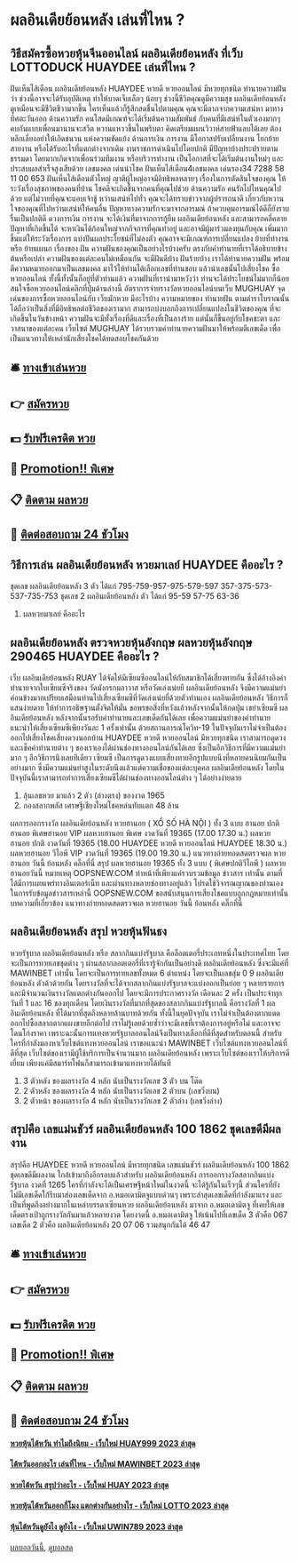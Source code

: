 # ผลอินเดียย้อนหลัง เล่นที่ไหน ?
## วิธีสมัครซื้อหวยหุ้นจีนออนไลน์ ผลอินเดียย้อนหลัง ที่เว็บ LOTTODUCK HUAYDEE เล่นที่ไหน ?
ฝันเห็นไส้เดือน ผลอินเดียย้อนหลัง HUAYDEE หวยดี หวยออนไลน์ มีหวยทุกชนิด ทำนายความฝันว่า ช่วงนี้อาจจะได้รับอุบัติเหตุ ทำให้บาดเจ็บเล็กๆ น้อยๆ ช่วงนี้ชีวิตคุณดูมีความสุข ผลอินเดียย้อนหลัง ดูเหมือนจะมีชีวิตชีวามากขึ้น ใครเห็นแล้วก็รู้สึกสดชื่นไปตามคุณ คุณจะมีลาภจากความเสน่หา มาทางทิศตะวันออก
ด้านความรัก คนโสดมีเกณฑ์จะได้เริ่มต้นความสัมพันธ์ กับคนที่มีเสน่ห์ในตัวเองมากๆ คบกันแบบเพื่อนมานานจะสวีต หวานแหววขึ้นในพริบตา คิดเตรียมแผนวิวาห์สายฟ้าแลบได้เลย ต้องหลีกเลี่ยงอย่าให้เกิดชนวน แห่งความขัดแย้ง
ด้านการเงิน การงาน มีโอกาสปรับเปลี่ยนงาน โยกย้ายสายงาน หรือได้รับอะไรที่แตกต่างจากเดิม งานราชการดำเนินไปโดยปกติ มีปัญหาบ้างประปรายตามธรรมดา โดยมากเกิดจากเพื่อนร่วมทีมงาน หรือบริวารทำงาน เป็นโอกาสที่จะได้เริ่มต้นงานใหม่ๆ และประสบผลสำเร็จสูงเสียด้วย
เลขมงคล เด่นนำโชค ฝันเห็นไส้เดือน4เลขมงคล เด่นรอง34 7288 58 11 00 653
ฝันเห็นไส้เดือนตัวใหญ่ ญาติผู้ใหญ่อาจมีอิทธิพลหลายๆ เรื่องในการตัดสินใจของคุณ ให้ระวังเรื่องสุขภาพของคนที่บ้าน โชคดีจะเกิดขึ้นจากคนที่คุณไปช่วย
ด้านความรัก คนรักไปไหนคุณไปด้วย แต่ไม่วายที่คุณจะแอบเจ้าชู้ หว่านเสน่ห์ไปทั่ว คุณจะได้ทราบข่าวจากผู้ปรารถนาดี เกี่ยวกับหวานใจของคุณที่ไปหว่านเสน่ห์ให้คนอื่น ปัญหาทางความรักจะมาจากอารมณ์ ถ้าควบคุมอารมณ์ได้ดีก็ยังราบรื่นเป็นปกติดี
ดวงการเงิน การงาน จะได้เงินที่มาจากการกู้ยืม ผลอินเดียย้อนหลัง และสามารถคลี่คลายปัญหาที่เกิดขึ้นได้ จะหาเงินได้ก้อนใหญ่จากกิจการที่คุณทำอยู่ และอาจมีผู้มาร่วมลงทุนกับคุณ เพิ่มมากขึ้นแต่ให้ระวังเรื่องการ แบ่งปันผลประโยชน์ที่ไม่ลงตัว คุณอาจจะมีเกณฑ์การเปลี่ยนแปลง ย้ายที่ทำงาน หรือ ย้ายแผนก
เรื่องของ ฝัน ความฝันของคุณเป็นอย่างไรบ้างครับ ตรงกับคำทำนายที่เราได้อธิบายข้างต้นหรือเปล่า ความฝันของแต่ละคนไม่เหมือนกัน จะมีฝันดีบ้าง ฝันร้ายบ้าง เราได้ทำนายความฝัน พร้อมตีความหมายออกมาเป็นเลขมงคล มาไว้ให้ท่านได้เลือกเลขที่ท่านชอบ แล้วนำเลขนั้นไปเสี่ยงโชค ซื้อหวยออนไลน์ ทั้งนี้ทั้งนั้นก็อยู่ที่ตัวท่านแล้ว ความฝันที่เรานำมาหวังว่า ท่านจะได้ประโยชน์ไม่มากก็น้อย
สนใจซื้อหวยออนไลน์คลิกที่ปุ่มด้านล่างนี้
อัตราการจ่ายรางวัลหวยออนไลน์บนเว็บ MUGHUAY
จุดเด่นของการซื้อหวยออนไลน์กับ เว็บมักหวย มีอะไรบ้าง
ความหมายของ ทำนายฝัน ตามตำราโบราณนั้น ได้ถือว่าเป็นสิ่งที่มีอิทธิพลต่อชีวิตของเรามาก สามารถบ่งบอกถึงการเปลี่ยนแปลงในชีวิตของคุณ ที่จะเกิดขึ้นในวันข้างหน้า ความฝันจะมีทั้งเรื่องที่ดีและเรื่องที่เป็นลางร้าย แต่นั้นก็ขึ้นอยู่กับโชคชะตา และวาสนาของแต่ละคน เว็บไซต์ MUGHUAY ได้รวบรวมคำทำนายความฝันมาให้พร้อมตีเลขเด็ด เพื่อเป็นแนวทางให้เหล่านักเสี่ยงโชคได้ทดสอบโชคกันด้วย

## 🛎 [ทางเข้าเล่นหวย](https://bit.ly/3BG5bNw)
## 👉 [สมัครหวย](https://bit.ly/3BG5bNw)
## 💵 [รับฟรีเครดิต หวย](https://bit.ly/3C3mvgS)
## 👑 [Promotion!! พิเศษ](https://bit.ly/3C3mvgS)
## 📋 [ติดตาม ผลหวย](https://bit.ly/3C3mvgS)
## 📱 [ติดต่อสอบถาม 24 ชัวโมง](https://bit.ly/3C3mvgS)

## วิธีการเล่น ผลอินเดียย้อนหลัง หวยมาเลย์ HUAYDEE คืออะไร ?
ชุดเลข ผลอินเดียย้อนหลัง 3 ตัว ได้แก่
795-759-957-975-579-597
357-375-573-537-735-753
ชุดเลข 2 ผลอินเดียย้อนหลัง ตัว ได้แก่
95-59
57-75
63-36
1. ผลหวยมาเลย์ คืออะไร

## ผลอินเดียย้อนหลัง ตรวจหวยหุ้นอังกฤษ ผลหวยหุ้นอังกฤษ 290465 HUAYDEE คืออะไร ?
เว็บ ผลอินเดียย้อนหลัง RUAY ได้จัดให้มีเซียมซีออนไลน์ให้กับสมาชิกได้เสี่ยงทายกัน ซึ่งได้อ้างอิงคำทำนายจากใบเซียมซีจริงของ วัดมังกรกมลาวาส หรือวัดเล่งเน่ยยี ผลอินเดียย้อนหลัง จึงมีความแม่นยำค่อนข้างมากเปรียบเสมือนท่านไปเสี่ยงเซียมซีที่วัดเล่งเน่ยยี่ด้วยตัวท่านเอง ผลอินเดียย้อนหลัง วิธีการก็แสนง่ายดาย ให้ทำการอธิษฐานตั้งจิตให้มั่น ขอพรขอสิ่งที่หวังแล้วหลังจากนั้นให้กดปุ่ม เขย่าเซียมซี ผลอินเดียย้อนหลัง หลังจากนั้นรอรับคำทำนายและเลขเด็ดกันได้เลย
เพื่อความแม่นยำของคำทำนายแนะนำให้เสี่ยงเซียมซีเพียงวันละ 1 ครั้งเท่านั้น
ด้วยสถานการณ์โควิท-19 ในปัจจุบันเราไม่จำเป็นต้องออกไปเสี่ยงโชคเสี่ยงดวงนอกบ้าน HUAYDEE หวยดี หวยออนไลน์ มีหวยทุกชนิด เราสามารถดูดวงและเช็คคำทำนายต่าง ๆ ของเราเองได้ผ่านช่องทางออนไลน์กันได้เลย ซึ่งเป็นอีกวิธีการที่มีความแม่นยำมาก ๆ อีกวิธีการนึงเลยทีเดียว
เซียมซี เป็นการดูดวงแบบเสี่ยงทายอีกรูปแบบนึงที่หลายคนนิยมกันเป็นอย่างมาก ซึ่งมีความแม่นยำสูงในระดับนึงแล้วแต่ความเชื่อของแต่ละบุคคล ผลอินเดียย้อนหลัง โดยในปัจจุบันนี้เราสามารถทำการเสี่ยงเซียมซีได้ผ่านช่องทางออนไลน์ต่าง ๆ ได้อย่างง่ายดาย
1. ลุ้นเลขหวย มาแล้ว 2 ตัว (ล่างตรง) ของงวด 1965
2. กองสลากพลัส เศรษฐีเชียงใหม่โชคหล่นทับแตก 48 ล้าน

ผลการออกรางวัล ผลอินเดียย้อนหลัง หวยฮานอย ( XỔ SỐ HÀ NỘI ) ทั้ง 3 แบบ ฮานอย ปกติฮานอย พิเศษฮานอย VIP
ผลหวยฮานอย พิเศษ งวดวันที่ 19365 (17.00 17.30 น.)
ผลหวยฮานอย ปกติ งวดวันที่ 19365 (18.00 HUAYDEE หวยดี หวยออนไลน์ HUAYDEE 18.30 น.)
ผลหวยฮานอย วีไอพี VIP งวดวันที่ 19365 (19.00 19.30 น.)
 แนวทางถ่ายทอดสดตรวจผล หวยฮานอย วันนี้ ย้อนหลัง คลิ๊กที่นี่ 
สรุป ผลหวยฮานอย 19365 ทั้ง 3 แบบ ( พิเศษปกติวีไอพี ) ผลหวยฮานอยวันนี้
หมายเหตุ OOPSNEW.COM ทำหน้าที่เพียงแค่รวบรวมข้อมูล ข่าวสาร เท่านั้น ตามที่ได้มีการเผยแพร่ทางอินเตอร์เน็ท และผ่านทางหลายช่องทางอยู่แล้ว โปรดใช้วิจารณญาณของท่านเอง ในการรับข้อมูลข่าวสารเหล่านี้ OOPSNEW.COM ขอสนับสนุนการเสี่ยงโชคแบบถูกกฎหมายเท่านั้น
บทความที่เกี่ยวข้อง
แนวทางถ่ายทอดสดตรวจผล หวยฮานอย วันนี้ ย้อนหลัง คลิ๊กที่นี่

## ผลอินเดียย้อนหลัง สรุป หวยหุ้นฟันธง
หวยรัฐบาล ผลอินเดียย้อนหลัง หรือ สลากกินแบ่งรัฐบาล คือล็อตเตอรี่ประเภทหนึ่งในประเทศไทย โดยจะเป็นการทายเลขชุดต่าง ๆ ผ่านสลากลอตเตอรี่ที่เรารู้จักกันเป็นอย่างดี ผลอินเดียย้อนหลัง ซึ่งจะมีแค่ที่ MAWINBET เท่านั้น โดยจะเป็นการทายเลขทั้งหมด 6 ตำแหน่ง โดยจะเป็นเลขสุ่ม 0 9 ผลอินเดียย้อนหลัง ตัวด้วด้วยกัน โดยรางวัลที่จะได้จากสลากกินแบ่งรัฐบาลจะแบ่งออกเป็นย่อย ๆ หลายรายการ และมีจำนวนเงินรางวัลแตกต่างกันออกไป โดยจะมีการประกาศรางวัล เดือนละ 2 ครั้ง เป็นประจำทุกวันที่ 1 และ 16 ของทุกเดือน โดยเงินรางวัลที่มากที่สุดของสลากกินแบ่งรัฐบาลนี้ คือรางวัลที่ 1 ผลอินเดียย้อนหลัง ที่ได้มากที่สุดถึงหลายล้านบาทด้วยกัน ทั้งนี้ในยุคปัจจุบัน เราไม่จำเป็นต้องตากแดดออกไปซื้อสลากตากแผงขายอีกต่อไป เราไม่รู้เลยด้วยซ้ำว่าจะมีเลขที่เราต้องการอยู่หรือไม่ และอาจจะโดนโก่งราคา เพราะฉะนั้นการแทงหวยรัฐบาลออนไลน์จึงเป็นทางเลือกที่ดีที่สุดสำหรับตอนนี้ สำหรับใครที่กำลังมองหาเว็บไซต์แทงหวยออนไลน์ เราขอแนะนำ MAWINBET เว็บไซต์แทงหวยออนไลน์ที่ดีที่สุด เว็บไซต์ของเรามีผู้ใช้บริการเป็นจำนวนมาก ผลอินเดียย้อนหลัง เพราะเว็บไซต์ของเราให้บริการดีเยี่ยม เพียงแค่มีสมาร์ทโฟนก็สามารถเข้ามาแทงหวยได้ทันที
1. 3 ตัวหลัง ของผลรางวัล 4 หลัก นับเป็นรางวัลเลข 3 ตัว บน โต๊ด
2. 2 ตัวหลัง ของผลรางวัล 4 หลัก นับเป็นรางวัลเลข 2 ตัวบน (เลขวิ่งบน)
3. 2 ตัวหน้า ของผลรางวัล 4 หลัก นับเป็นรางวัลเลข 2 ตัวล่าง (เลขวิ่งล่าง)

## สรุปคือ เลขแม่นชัวร์ ผลอินเดียย้อนหลัง 100 1862 ชุดเลขดีมีผลงาน
สรุปคือ HUAYDEE หวยดี หวยออนไลน์ มีหวยทุกชนิด เลขแม่นชัวร์ ผลอินเดียย้อนหลัง 100 1862 ชุดเลขดีมีผลงาน ใกล้เข้ามาถึงอีกรอบแล้วสำหรับ ผลอินเดียย้อนหลัง การออกรางวัลสลากกินแบ่งรัฐบาล งวดที่ 1265 ใครที่กำลังจะได้เป็นเศรษฐีหน้าใหม่ในงวดนี้ จะได้รู้กันในเร็วๆนี้ ส่วนใครที่ยังไม่มีเลขเด็ดใก้รีบมาส่องเลขเด็ดจาก อ.หมอเดามิตจูแบบด่วนๆ
เพราะล่าสุดเลขเด็ดที่กำลังมาแรง และเป็นที่พูดถึงอย่างมากในเหล่าบรรดาเซียนหวย ผลอินเดียย้อนหลัง มาจาก อ.หมอเดามิตจู ที่เคยให้เลขเด็ดตรงเป้าถูกรางวัลกันมาแล้วหลายงวด
โดยงวดนี้ อ.หมอเดามิตจู ให้เน้นไปที่เลขเด็ด 3 ตัวคือ 067 เลขเด็ด 2 ตัวคือ ผลอินเดียย้อนหลัง 20 07 06 รวมสนุกกันได้ 46 47

## 🛎 [ทางเข้าเล่นหวย](https://bit.ly/3BG5bNw)
## 👉 [สมัครหวย](https://bit.ly/3BG5bNw)
## 💵 [รับฟรีเครดิต หวย](https://bit.ly/3C3mvgS)
## 👑 [Promotion!! พิเศษ](https://bit.ly/3C3mvgS)
## 📋 [ติดตาม ผลหวย](https://bit.ly/3C3mvgS)
## 📱 [ติดต่อสอบถาม 24 ชัวโมง](https://bit.ly/3C3mvgS)

#### [หวยหุ้นไต้หวัน ทำไมถึงนิยม - เว็บใหม่ HUAY999 2023 ล่าสุด](https://atom.io/themes/หวยหุ้นไต้หวัน%20ทำไมถึงนิยม%20-%20เว็บใหม่%20huay999%202023%20ล่าสุด)
#### [ไต้หวันออกอะไร เล่นที่ไหน - เว็บใหม่ MAWINBET 2023 ล่าสุด](https://atom.io/themes/ไต้หวันออกอะไร%20เล่นที่ไหน%20-%20เว็บใหม่%20mawinbet%202023%20ล่าสุด)
#### [หวยไต้หวัน สรุปว่าอะไร - เว็บใหม่ HUAY 2023 ล่าสุด](https://atom.io/themes/หวยไต้หวัน%20สรุปว่าอะไร%20-%20เว็บใหม่%20huay%202023%20ล่าสุด)
#### [หวยหุ้นไต้หวันออกกี่โมง แตกต่างกันอย่างไร - เว็บใหม่ LOTTO 2023 ล่าสุด](https://atom.io/themes/หวยหุ้นไต้หวันออกกี่โมง%20แตกต่างกันอย่างไร%20-%20เว็บใหม่%20lotto%202023%20ล่าสุด)
#### [หุ้นไต้หวันดูยังไง ดูยังไง - เว็บใหม่ UWIN789 2023 ล่าสุด](https://atom.io/themes/หุ้นไต้หวันดูยังไง%20ดูยังไง%20-%20เว็บใหม่%20uwin789%202023%20ล่าสุด)

[ผลบอลวันนี้](https://siamsport.tv "ผลบอลวันนี้"), [ดูบอลสด](https://siamsport.tv/ดูบอลสด "ดูบอลสด")
